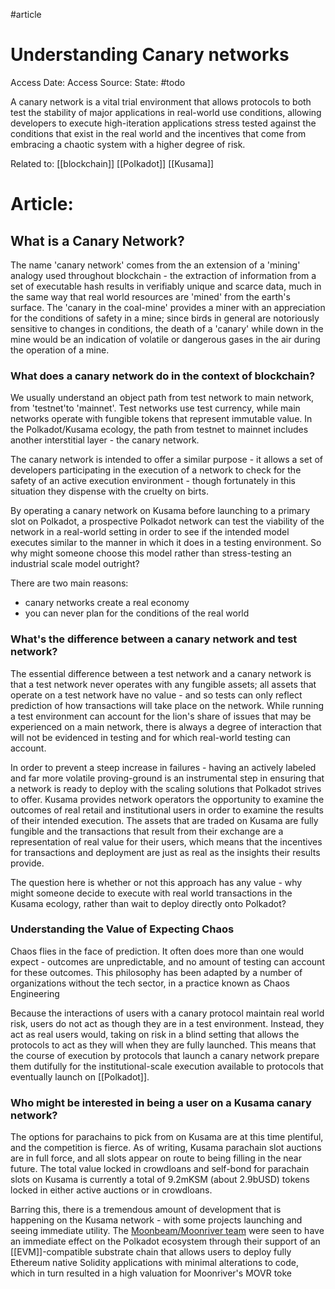 #article 

# Understanding Canary networks

Access Date: 
Access Source: 
State: #todo

A canary network is a vital trial environment that allows protocols to both test the stability of major applications in real-world use conditions, allowing developers to execute high-iteration applications stress tested against the conditions that exist in the real world and the incentives that come from embracing a chaotic system with a higher degree of risk.

Related to: [[blockchain]] [[Polkadot]] [[Kusama]]

# Article:

## What is a Canary Network?

The name 'canary network' comes from the an extension of a 'mining' analogy used throughout blockchain - the extraction of information from a set of executable hash results in verifiably unique and scarce data, much in the same way that real world resources are 'mined' from the earth's surface. The 'canary in the coal-mine' provides a miner with an appreciation for the conditions of safety in a mine; since birds in general are notoriously sensitive to changes in conditions, the death of a 'canary' while down in the mine would be an indication of volatile or dangerous gases in the air during the operation of a mine.

### What does a canary network do in the context of blockchain?

We usually understand an object path from test network to main network, from 'testnet'to 'mainnet'. Test networks use test currency, while main networks operate with fungible tokens that represent immutable value. In the Polkadot/Kusama ecology, the path from testnet to mainnet includes another interstitial layer - the canary network.

The canary network is intended to offer a similar purpose - it allows a set of developers participating in the execution of a network to check for the safety of an active execution environment - though fortunately in this situation they dispense with the cruelty on birts.

By operating a canary network on Kusama before launching to a primary slot on Polkadot, a prospective Polkadot network can test the viability of the network in a real-world setting in order to see if the intended model executes similar to the manner in which it does in a testing environment. So why might someone choose this model rather than stress-testing an industrial scale model outright?

There are two main reasons:
- canary networks create a real economy
- you can never plan for the conditions of the real world

### What's the difference between a canary network and test network?
The essential difference between a test network and a canary network is that a test network never operates with any fungible assets; all assets that operate on a test network have no value - and so tests can only reflect prediction of how transactions will take place on the network. While running a test environment can account for the lion's share of issues that may be experienced on a main network, there is always a degree of interaction that will not be evidenced in testing and for which real-world testing can account.

In order to prevent a steep increase in failures - having an actively labeled and far more volatile proving-ground is an instrumental step in ensuring that a network is ready to deploy with the scaling solutions that Polkadot strives to offer. Kusama provides network operators the opportunity to examine the outcomes of real retail and institutional users in order to examine the results of their intended execution. The assets that are traded on Kusama are fully fungible and the transactions that result from their exchange are a representation of real value for their users, which means that the incentives for transactions and deployment are just as real as the insights their results provide.

The question here is whether or not this approach has any value - why might someone decide to execute with real world transactions in the Kusama ecology, rather than wait to deploy directly onto Polkadot?

### Understanding the Value of Expecting Chaos
Chaos flies in the face of prediction. It often does more than one would expect - outcomes are unpredictable, and no amount of testing can account for these outcomes. This philosophy has been adapted by a number of organizations without the tech sector, in a practice known as Chaos Engineering

Because the interactions of users with a canary protocol maintain real world risk, users do not act as though they are in a test environment. Instead, they act as real users would, taking on risk in a blind setting that allows the protocols to act as they will when they are fully launched. This means that the course of execution by protocols that launch a canary network prepare them dutifully for the institutional-scale execution available to protocols that eventually launch on [[Polkadot]].

### Who might be interested in being a user on a Kusama canary network?

The options for parachains to pick from on Kusama are at this time plentiful, and the competition is fierce. As of writing, Kusama parachain slot auctions are in full force, and all slots appear on route to being filling in the near future. The total value locked in crowdloans and self-bond for parachain slots on Kusama is currently a total of 9.2mKSM (about 2.9bUSD) tokens locked in either active auctions or in crowdloans.

Barring this, there is a tremendous amount of development that is happening on the Kusama network - with some projects launching and seeing immediate utility. The [Moonbeam/Moonriver team](link) were seen to have an immediate effect on the Polkadot ecosystem through their support of an [[EVM]]-compatible substrate chain that allows users to deploy fully Ethereum native Solidity applications with minimal alterations to code, which in turn resulted in a high valuation for Moonriver's MOVR toke

